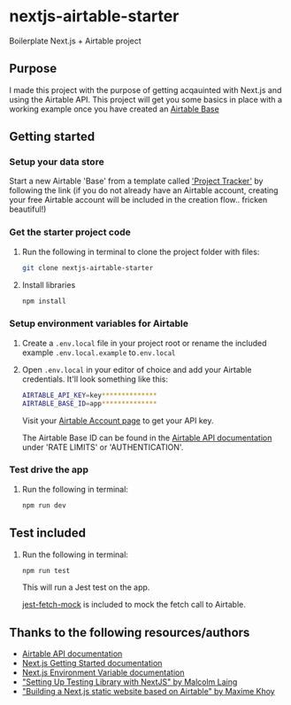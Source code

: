 # nextjs-airtable-starter

Boilerplate Next.js + Airtable project

## Purpose

I made this project with the purpose of getting acqauinted with Next.js and
using the Airtable API. This project will get you some basics in place with a
working example once you have created an [Airtable Base](#airtable-base)

## Getting started

### Setup your data store

Start a new Airtable 'Base' from a template called
['Project Tracker'](https://airtable.com/templates/featured/expZJgLA5YjprHz55/project-tracker)
by following the link (if you do not already have an Airtable account, creating
your free Airtable account will be included in the creation flow.. fricken
beautiful!)

### Get the starter project code

1.  Run the following in terminal to clone the project folder with files:

    ```bash
    git clone nextjs-airtable-starter
    ```

2.  Install libraries

    ```bash
    npm install
    ```

### Setup environment variables for Airtable

1. Create a `.env.local` file in your project root or rename the included
   example `.env.local.example` to`.env.local`

2. Open `.env.local` in your editor of choice and add your Airtable credentials.
   It'll look something like this:

   ```bash
   AIRTABLE_API_KEY=key**************
   AIRTABLE_BASE_ID=app**************
   ```

   Visit your [Airtable Account page](https://airtable.com/account) to get your
   API key.

   The Airtable Base ID can be found in the
   [Airtable API documentation](https://airtable.com/api) under 'RATE LIMITS' or
   'AUTHENTICATION'.

### Test drive the app

1.  Run the following in terminal:

    ```bash
    npm run dev
    ```

## Test included

1.  Run the following in terminal:

    ```bash
    npm run test
    ```

    This will run a Jest test on the app.

    [jest-fetch-mock](https://www.npmjs.com/package/jest-fetch-mock) is included
    to mock the fetch call to Airtable.

## Thanks to the following resources/authors

- [Airtable API documentation](https://airtable.com/api)
- [Next.js Getting Started documentation](https://nextjs.org/docs/getting-started)
- [Next.js Environment Variable documentation](https://nextjs.org/docs/basic-features/environment-variables)
- ["Setting Up Testing Library with NextJS" by Malcolm Laing ](https://medium.com/frontend-digest/setting-up-testing-library-with-nextjs-a9702cbde32d)
- ["Building a Next.js static website based on Airtable" by Maxime Khoy](https://humble.dev/building-a-next-js-static-website-based-on-airtable)
